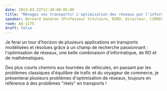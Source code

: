 ```yaml
---
date: 2013-03-22T12:30:00-05:00
title: "Ménagez vos transports! L'optimisation des réseaux par l'informatique et la RO"
speaker: Bernard Gendron (Professeur titulaire, DIRO; Directeur, CIRRELT)
room: AA-1175
draft: false
---
```


Je ferai un tour d'horizon de plusieurs applications en transports modélisées et résolues grâce à un champ de recherche passionnant : l'optimisation de réseaux, une belle combinaison d'informatique, de RO et de mathématiques.

Des plus courts chemins aux tournées de véhicules, en passant par les problèmes classiques d'équilibre de trafic et du voyageur de commerce, je présenterai plusieurs problèmes d'optimisation de réseaux, toujours en référence à des problèmes "réels" en transports !
